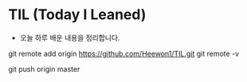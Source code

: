 # TIL (Today I Leaned)
- 오늘 하루 배운 내용을 정리합니다.

git remote add origin https://github.com/Heewon1/TIL.git
git remote -v

git push origin master